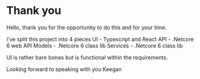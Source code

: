 # Thank you
Hello, thank you for the opportuntiy to do this and for your time.

I've split this project into 4 pieces
UI - Typescript and React
API - .Netcore 6 web API
Models - .Netcore 6 class lib
Services - .Netcore 6 class lib

UI is rather bare bones but is functional within the requirements.

Looking forward to speaking with you
Keegan
